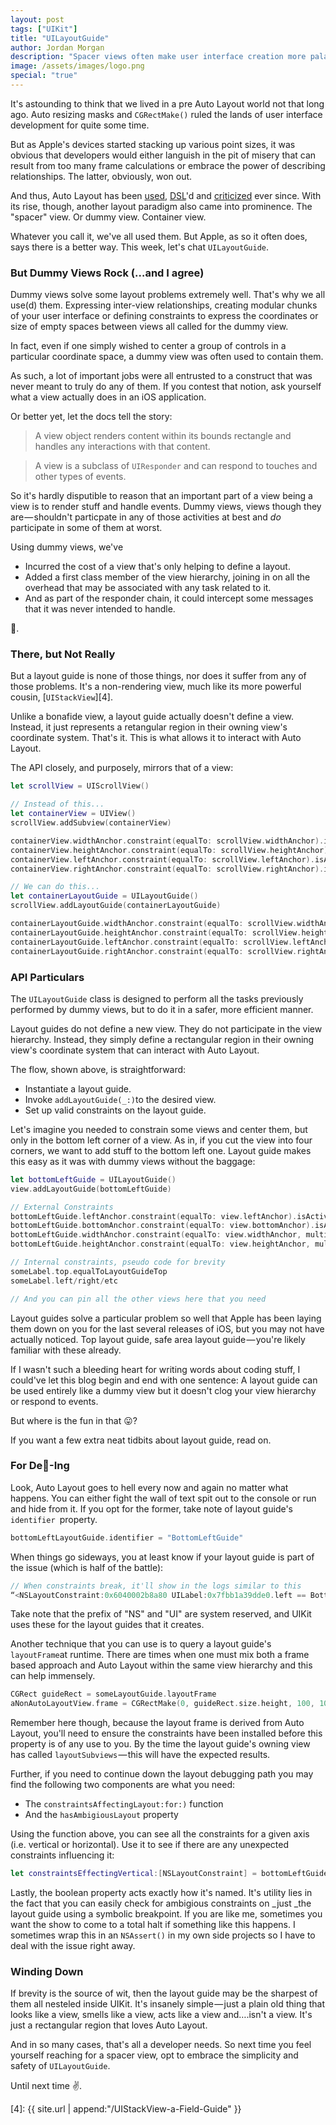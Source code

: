 ```yaml
---
layout: post
tags: ["UIKit"]
title: "UILayoutGuide"
author: Jordan Morgan
description: "Spacer views often make user interface creation more palatable, but with significant drawbacks. There's a more pragmatic way."
image: /assets/images/logo.png
special: "true"
---
```

It's astounding to think that we lived in a pre Auto Layout world not that long ago. Auto resizing masks and `CGRectMake()` ruled the lands of user interface development for quite some time.

But as Apple's devices started stacking up various point sizes, it was obvious that developers would either languish in the pit of misery that can result from too many frame calculations or embrace the power of describing relationships. The latter, obviously, won out.

And thus, Auto Layout has been [used][1], [DSL][2]'d and [criticized][3] ever since. With its rise, though, another layout paradigm also came into prominence. The "spacer" view. Or dummy view. Container view.

Whatever you call it, we've all used them. But Apple, as so it often does, says there is a better way. This week, let's chat `UILayoutGuide`.

### But Dummy Views Rock (…and I agree)

Dummy views solve some layout problems extremely well. That's why we all use(d) them. Expressing inter-view relationships, creating modular chunks of your user interface or defining constraints to express the coordinates or size of empty spaces between views all called for the dummy view.

In fact, even if one simply wished to center a group of controls in a particular coordinate space, a dummy view was often used to contain them.

As such, a lot of important jobs were all entrusted to a construct that was never meant to truly do any of them. If you contest that notion, ask yourself what a view actually does in an iOS application.

Or better yet, let the docs tell the story:

> A view object renders content within its bounds rectangle and handles any interactions with that content.

> A view is a subclass of `UIResponder` and can respond to touches and other types of events.

So it's hardly disputible to reason that an important part of a view being a view is to render stuff and handle events. Dummy views, views though they are — shouldn't particpate in any of those activities at best and _do_ participate in some of them at worst.

Using dummy views, we've

* Incurred the cost of a view that's only helping to define a layout.
* Added a first class member of the view hierarchy, joining in on all the overhead that may be associated with any task related to it.
* And as part of the responder chain, it could intercept some messages that it was never intended to handle.

😬.

### There, but Not Really

But a layout guide is none of those things, nor does it suffer from any of those problems. It's a non-rendering view, much like its more powerful cousin, [`UIStackView`][4].

Unlike a bonafide view, a layout guide actually doesn't define a view. Instead, it just represents a retangular region in their owning view's coordinate system. That's it. This is what allows it to interact with Auto Layout.

The API closely, and purposely, mirrors that of a view:
```swift 
let scrollView = UIScrollView()

// Instead of this...  
let containerView = UIView()  
scrollView.addSubview(containerView)

containerView.widthAnchor.constraint(equalTo: scrollView.widthAnchor).isActive = true  
containerView.heightAnchor.constraint(equalTo: scrollView.heightAnchor).isActive = true  
containerView.leftAnchor.constraint(equalTo: scrollView.leftAnchor).isActive = true  
containerView.rightAnchor.constraint(equalTo: scrollView.rightAnchor).isActive = true

// We can do this...  
let containerLayoutGuide = UILayoutGuide()  
scrollView.addLayoutGuide(containerLayoutGuide)

containerLayoutGuide.widthAnchor.constraint(equalTo: scrollView.widthAnchor).isActive = true  
containerLayoutGuide.heightAnchor.constraint(equalTo: scrollView.heightAnchor).isActive = true  
containerLayoutGuide.leftAnchor.constraint(equalTo: scrollView.leftAnchor).isActive = true  
containerLayoutGuide.rightAnchor.constraint(equalTo: scrollView.rightAnchor).isActive = true
```
### API Particulars

The `UILayoutGuide` class is designed to perform all the tasks previously performed by dummy views, but to do it in a safer, more efficient manner.

Layout guides do not define a new view. They do not participate in the view hierarchy. Instead, they simply define a rectangular region in their owning view's coordinate system that can interact with Auto Layout.

The flow, shown above, is straightforward:

* Instantiate a layout guide.
* Invoke `addLayoutGuide(_:)`to the desired view.
* Set up valid constraints on the layout guide.

Let's imagine you needed to constrain some views and center them, but only in the bottom left corner of a view. As in, if you cut the view into four corners, we want to add stuff to the bottom left one. Layout guide makes this easy as it was with dummy views without the baggage:
```swift
let bottomLeftGuide = UILayoutGuide()  
view.addLayoutGuide(bottomLeftGuide)

// External Constraints  
bottomLeftGuide.leftAnchor.constraint(equalTo: view.leftAnchor).isActive = true  
bottomLeftGuide.bottomAnchor.constraint(equalTo: view.bottomAnchor).isActive = true  
bottomLeftGuide.widthAnchor.constraint(equalTo: view.widthAnchor, multiplier: 0.5).isActive = true  
bottomLeftGuide.heightAnchor.constraint(equalTo: view.heightAnchor, multiplier: 0.5).isActive = true

// Internal constraints, pseudo code for brevity  
someLabel.top.equalToLayoutGuideTop  
someLabel.left/right/etc

// And you can pin all the other views here that you need
```
Layout guides solve a particular problem so well that Apple has been laying them down on you for the last several releases of iOS, but you may not have actually noticed. Top layout guide, safe area layout guide — you're likely familiar with these already.

If I wasn't such a bleeding heart for writing words about coding stuff, I could've let this blog begin and end with one sentence: A layout guide can be used entirely like a dummy view but it doesn't clog your view hierarchy or respond to events.

But where is the fun in that 😛?

If you want a few extra neat tidbits about layout guide, read on.

### For De🐛-Ing

Look, Auto Layout goes to hell every now and again no matter what happens. You can either fight the wall of text spit out to the console or run and hide from it. If you opt for the former, take note of layout guide's `identifier `property.
```swift    
bottomLeftLayoutGuide.identifier = "BottomLeftGuide"
```
When things go sideways, you at least know if your layout guide is part of the issue (which is half of the battle):
```swift
// When constraints break, it'll show in the logs similar to this  
“<NSLayoutConstraint:0x6040002b8a80 UILabel:0x7fbb1a39dde0.left == BottomLeftGuide:0x6040001ae2a0.left + 16>”
```
Take note that the prefix of "NS" and "UI" are system reserved, and UIKit uses these for the layout guides that it creates.

Another technique that you can use is to query a layout guide's `layoutFrame`at runtime. There are times when one must mix both a frame based approach and Auto Layout within the same view hierarchy and this can help immensely.
```swift
CGRect guideRect = someLayoutGuide.layoutFrame  
aNonAutoLayoutView.frame = CGRectMake(0, guideRect.size.height, 100, 100)
```
Remember here though, because the layout frame is derived from Auto Layout, you'll need to ensure the constraints have been installed before this property is of any use to you. By the time the layout guide's owning view has called `layoutSubviews` — this will have the expected results.

Further, if you need to continue down the layout debugging path you may find the following two components are what you need:

* The `constraintsAffectingLayout:for:)` function
* And the `hasAmbigiousLayout` property

Using the function above, you can see all the constraints for a given axis (i.e. vertical or horizontal). Use it to see if there are any unexpected constraints influencing it:
```swift
let constraintsEffectingVertical:[NSLayoutConstraint] = bottomLeftGuide.constraintsAffectingLayout(for: .horizontal)
```
Lastly, the boolean property acts exactly how it's named. It's utility lies in the fact that you can easily check for ambigious constraints on _just _the layout guide using a symbolic breakpoint. If you are like me, sometimes you want the show to come to a total halt if something like this happens. I sometimes wrap this in an `NSAssert()` in my own side projects so I have to deal with the issue right away.

### Winding Down

If brevity is the source of wit, then the layout guide may be the sharpest of them all nesteled inside UIKit. It's insanely simple — just a plain old thing that looks like a view, smells like a view, acts like a view and….isn't a view. It's just a rectangular region that loves Auto Layout.

And in so many cases, that's all a developer needs. So next time you feel yourself reaching for a spacer view, opt to embrace the simplicity and safety of `UILayoutGuide`.

Until next time ✌️.

[1]: https://oleb.net/blog/2014/03/how-i-learned-to-stop-worrying-and-love-auto-layout/
[2]: https://github.com/SnapKit/Masonry
[3]: https://www.reddit.com/r/iOSProgramming/comments/4t6kd5/why_i_dont_use_autolayout/
[4]: {{ site.url | append:"/UIStackView-a-Field-Guide" }}

